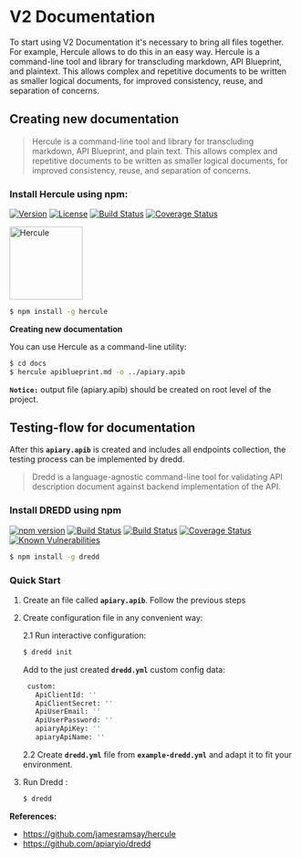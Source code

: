 # V2 Documentation

To start using V2 Documentation it's necessary to bring all files together. For example, Hercule allows to do this in an easy way.
Hercule is a command-line tool and library for transcluding markdown, API Blueprint, and plaintext. 
This allows complex and repetitive documents to be written as smaller logical documents, for improved consistency, reuse, and separation of concerns.

## Creating new documentation
> Hercule is a command-line tool and library for transcluding markdown, API Blueprint, and plain text. 
This allows complex and repetitive documents to be written as smaller logical documents, for improved consistency, reuse, and separation of concerns.
### Install Hercule using npm:

[![Version](https://img.shields.io/npm/v/hercule.svg)](https://npmjs.com/package/hercule)
[![License](https://img.shields.io/npm/l/hercule.svg)](https://npmjs.com/package/hercule)
[![Build Status](https://img.shields.io/travis/jamesramsay/hercule/master.svg)](https://travis-ci.org/jamesramsay/hercule)
[![Coverage Status](https://img.shields.io/codecov/c/github/jamesramsay/hercule/master.svg)](https://codecov.io/github/jamesramsay/hercule)

<img src="https://cdn.rawgit.com/jamesramsay/hercule/16c858e8048830bd058ed632e59a988d67845029/hercule.svg" alt="Hercule" width="128px">

```sh 
$ npm install -g hercule
```

**Creating new documentation**

You can use Hercule as a command-line utility:

```sh 
$ cd docs
$ hercule apiblueprint.md -o ../apiary.apib
```
**`Notice:`** output file (apiary.apib) should be created on root level of the project.
 
## Testing-flow for documentation
After this **`apiary.apib`** is created and includes all endpoints collection, the testing process can be implemented by dredd. 
> Dredd is a language-agnostic command-line tool for validating
API description document against backend implementation of the API.
### Install DREDD using npm
[![npm version](https://badge.fury.io/js/dredd.svg)](https://www.npmjs.com/package/dredd)
[![Build Status](https://travis-ci.org/apiaryio/dredd.svg?branch=master)](https://travis-ci.org/apiaryio/dredd)
[![Build Status](https://ci.appveyor.com/api/projects/status/n3ixfxh72qushyr4/branch/master?svg=true)](https://ci.appveyor.com/project/Apiary/dredd/branch/master)
[![Coverage Status](https://coveralls.io/repos/apiaryio/dredd/badge.svg?branch=master)](https://coveralls.io/github/apiaryio/dredd)
[![Known Vulnerabilities](https://snyk.io/test/npm/dredd/badge.svg)](https://snyk.io/test/npm/dredd)

```sh 
$ npm install -g dredd
```

### Quick Start

1.  Create an file called **`apiary.apib`**.
    Follow the previous steps

2.  Create configuration file in any convenient way:

    2.1  Run interactive configuration:

    ```sh
    $ dredd init
    ```
    Add to the just created **`dredd.yml`** custom config data:
    
    ```sh
     custom:
       ApiClientId: ''
       ApiClientSecret: ''
       ApiUserEmail: ''
       ApiUserPassword: ''
       apiaryApiKey: ''
       apiaryApiName: ''
    ```

    2.2 Create **`dredd.yml`**  file from **`example-dredd.yml`** and adapt it to fit your environment.
    
3.  Run Dredd :

    ```sh
    $ dredd
    ```
  
  
**References:**
- https://github.com/jamesramsay/hercule
- https://github.com/apiaryio/dredd
